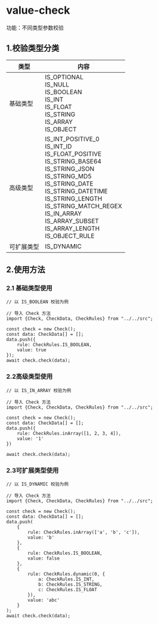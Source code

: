 # value-check

功能：不同类型参数校验

## 1.校验类型分类

| 类型       | 内容                                                         |
| ---------- | ------------------------------------------------------------ |
| 基础类型   | IS_OPTIONAL<br>IS_NULL<br>IS_BOOLEAN<br>IS_INT<br>IS_FLOAT<br>IS_STRING<br>IS_ARRAY<br>IS_OBJECT |
| 高级类型   | IS_INT_POSITIVE_0<br>IS_INT_ID<br>IS_FLOAT_POSITIVE<br>IS_STRING_BASE64<br>IS_STRING_JSON<br>IS_STRING_MD5<br>IS_STRING_DATE<br>IS_STRING_DATETIME<br>IS_STRING_LENGTH<br>IS_STRING_MATCH_REGEX<br>IS_IN_ARRAY<br>IS_ARRAY_SUBSET<br>IS_ARRAY_LENGTH<br>IS_OBJECT_RULE |
| 可扩展类型 | IS_DYNAMIC                                                   |

## 2.使用方法

### 2.1 基础类型使用

```
// 以 IS_BOOLEAN 校验为例

// 导入 Check 方法
import {Check, CheckData, CheckRules} from "../../src";

const check = new Check();
const data: CheckData[] = [];
data.push({
    rule: CheckRules.IS_BOOLEAN,
    value: true
});
await check.check(data);
```

### 2.2高级类型使用

```
// 以 IS_IN_ARRAY 校验为例

// 导入 Check 方法
import {Check, CheckData, CheckRules} from "../../src";

const check = new Check();
const data: CheckData[] = [];
data.push({
    rule: CheckRules.inArray([1, 2, 3, 4]),
    value: '1'
})

await check.check(data);
```

### 2.3可扩展类型使用

```
// 以 IS_DYNAMIC 校验为例

// 导入 Check 方法
import {Check, CheckData, CheckRules} from "../../src";

const check = new Check();
const data: CheckData[] = [];
data.push(
    {
        rule: CheckRules.inArray(['a', 'b', 'c']),
        value: 'b'
    },
    {
        rule: CheckRules.IS_BOOLEAN,
        value: false
    },
    {
        rule: CheckRules.dynamic(0, {
            a: CheckRules.IS_INT,
            b: CheckRules.IS_STRING,
            c: CheckRules.IS_FLOAT
        }),
        value: 'abc'
    }
);
await check.check(data);
```